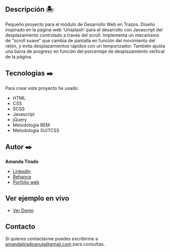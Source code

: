 ## Descripción 🏝

Pequeño proyecto para el módulo de Desarrollo Web en Trazos. Diseño inspirado en la página web 'Unsplash' para el desarrollo con Javascript del desplazamiento controlado a través del scroll. Implementa un mecanismo de "scroll suave" que cambia de pantalla en función del movimiento del ratón, y evita desplazamientos rápidos con un temporizador. También ajusta una barra de progreso en función del porcentaje de desplazamiento vertical de la página.

## Tecnologías ✒️
Para crear este proyecto he usado:
* HTML
* CSS
* SCSS
* Javascript
* jQuery
* Metodología BEM
* Metodología SUITCSS

## Autor ✒️
**Amanda Tirado**

* [LinkedIn](https://www.linkedin.com/in/amandatiradoanula)
* [Behance](https://www.behance.net/amandatiradoanula)
* [Porfolio web](http://www.amandatirado.com)

## Ver ejemplo en vivo 
- [Ver Demo](https://amanda-tirado.github.io/scroll-jquery/)


## Contacto
Si quieres contactarme puedes escribirme a amandatiradoanula@gmail.com para consultas.
